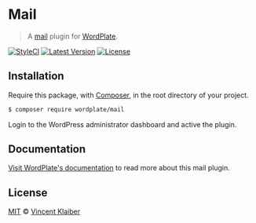 # Mail

> A [mail](https://codex.wordpress.org/Plugin_API/Action_Reference/phpmailer_init) plugin for [WordPlate](https://wordplate.github.io).

[![StyleCI](https://styleci.io/repos/57282597/shield?style=flat)](https://styleci.io/repos/57282597)
[![Latest Version](https://img.shields.io/github/release/wordplate/mail.svg?style=flat)](https://github.com/wordplate/mail/releases)
[![License](https://img.shields.io/packagist/l/wordplate/mail.svg?style=flat)](https://packagist.org/packages/wordplate/mail)

## Installation

Require this package, with [Composer](https://getcomposer.org), in the root directory of your project.

```sh
$ composer require wordplate/mail
```

Login to the WordPress administrator dashboard and active the plugin.

## Documentation

[Visit WordPlate's documentation](https://wordplate.github.io/docs/mail) to read more about this mail plugin.

## License

[MIT](LICENSE) © [Vincent Klaiber](https://vinkla.com)
